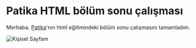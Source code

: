 # Patika HTML bölüm sonu çalışması

Merhaba. [Patika](www.patika.dev)'nın html eğitimindeki bölüm sonu çalışmasını tamamladım.

<img src="images/Sayfam.PNG" alt="Kişisel Sayfam"/>